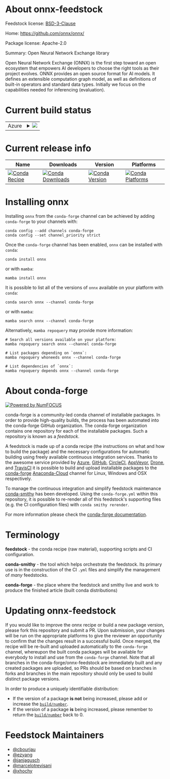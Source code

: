 About onnx-feedstock
====================

Feedstock license: [BSD-3-Clause](https://github.com/conda-forge/onnx-feedstock/blob/main/LICENSE.txt)

Home: https://github.com/onnx/onnx/

Package license: Apache-2.0

Summary: Open Neural Network Exchange library

Open Neural Network Exchange (ONNX) is the first step toward an open
ecosystem that empowers AI developers to choose the right tools as their
project evolves. ONNX provides an open source format for AI models. It
defines an extensible computation graph model, as well as definitions of
built-in operators and standard data types. Initially we focus on the
capabilities needed for inferencing (evaluation).


Current build status
====================


<table>
    
  <tr>
    <td>Azure</td>
    <td>
      <details>
        <summary>
          <a href="https://dev.azure.com/conda-forge/feedstock-builds/_build/latest?definitionId=5657&branchName=main">
            <img src="https://dev.azure.com/conda-forge/feedstock-builds/_apis/build/status/onnx-feedstock?branchName=main">
          </a>
        </summary>
        <table>
          <thead><tr><th>Variant</th><th>Status</th></tr></thead>
          <tbody><tr>
              <td>win_64</td>
              <td>
                <a href="https://dev.azure.com/conda-forge/feedstock-builds/_build/latest?definitionId=5657&branchName=main">
                  <img src="https://dev.azure.com/conda-forge/feedstock-builds/_apis/build/status/onnx-feedstock?branchName=main&jobName=win&configuration=win%20win_64_" alt="variant">
                </a>
              </td>
            </tr>
          </tbody>
        </table>
      </details>
    </td>
  </tr>
</table>

Current release info
====================

| Name | Downloads | Version | Platforms |
| --- | --- | --- | --- |
| [![Conda Recipe](https://img.shields.io/badge/recipe-onnx-green.svg)](https://anaconda.org/conda-forge/onnx) | [![Conda Downloads](https://img.shields.io/conda/dn/conda-forge/onnx.svg)](https://anaconda.org/conda-forge/onnx) | [![Conda Version](https://img.shields.io/conda/vn/conda-forge/onnx.svg)](https://anaconda.org/conda-forge/onnx) | [![Conda Platforms](https://img.shields.io/conda/pn/conda-forge/onnx.svg)](https://anaconda.org/conda-forge/onnx) |

Installing onnx
===============

Installing `onnx` from the `conda-forge` channel can be achieved by adding `conda-forge` to your channels with:

```
conda config --add channels conda-forge
conda config --set channel_priority strict
```

Once the `conda-forge` channel has been enabled, `onnx` can be installed with `conda`:

```
conda install onnx
```

or with `mamba`:

```
mamba install onnx
```

It is possible to list all of the versions of `onnx` available on your platform with `conda`:

```
conda search onnx --channel conda-forge
```

or with `mamba`:

```
mamba search onnx --channel conda-forge
```

Alternatively, `mamba repoquery` may provide more information:

```
# Search all versions available on your platform:
mamba repoquery search onnx --channel conda-forge

# List packages depending on `onnx`:
mamba repoquery whoneeds onnx --channel conda-forge

# List dependencies of `onnx`:
mamba repoquery depends onnx --channel conda-forge
```


About conda-forge
=================

[![Powered by
NumFOCUS](https://img.shields.io/badge/powered%20by-NumFOCUS-orange.svg?style=flat&colorA=E1523D&colorB=007D8A)](https://numfocus.org)

conda-forge is a community-led conda channel of installable packages.
In order to provide high-quality builds, the process has been automated into the
conda-forge GitHub organization. The conda-forge organization contains one repository
for each of the installable packages. Such a repository is known as a *feedstock*.

A feedstock is made up of a conda recipe (the instructions on what and how to build
the package) and the necessary configurations for automatic building using freely
available continuous integration services. Thanks to the awesome service provided by
[Azure](https://azure.microsoft.com/en-us/services/devops/), [GitHub](https://github.com/),
[CircleCI](https://circleci.com/), [AppVeyor](https://www.appveyor.com/),
[Drone](https://cloud.drone.io/welcome), and [TravisCI](https://travis-ci.com/)
it is possible to build and upload installable packages to the
[conda-forge](https://anaconda.org/conda-forge) [Anaconda-Cloud](https://anaconda.org/)
channel for Linux, Windows and OSX respectively.

To manage the continuous integration and simplify feedstock maintenance
[conda-smithy](https://github.com/conda-forge/conda-smithy) has been developed.
Using the ``conda-forge.yml`` within this repository, it is possible to re-render all of
this feedstock's supporting files (e.g. the CI configuration files) with ``conda smithy rerender``.

For more information please check the [conda-forge documentation](https://conda-forge.org/docs/).

Terminology
===========

**feedstock** - the conda recipe (raw material), supporting scripts and CI configuration.

**conda-smithy** - the tool which helps orchestrate the feedstock.
                   Its primary use is in the construction of the CI ``.yml`` files
                   and simplify the management of *many* feedstocks.

**conda-forge** - the place where the feedstock and smithy live and work to
                  produce the finished article (built conda distributions)


Updating onnx-feedstock
=======================

If you would like to improve the onnx recipe or build a new
package version, please fork this repository and submit a PR. Upon submission,
your changes will be run on the appropriate platforms to give the reviewer an
opportunity to confirm that the changes result in a successful build. Once
merged, the recipe will be re-built and uploaded automatically to the
`conda-forge` channel, whereupon the built conda packages will be available for
everybody to install and use from the `conda-forge` channel.
Note that all branches in the conda-forge/onnx-feedstock are
immediately built and any created packages are uploaded, so PRs should be based
on branches in forks and branches in the main repository should only be used to
build distinct package versions.

In order to produce a uniquely identifiable distribution:
 * If the version of a package **is not** being increased, please add or increase
   the [``build/number``](https://docs.conda.io/projects/conda-build/en/latest/resources/define-metadata.html#build-number-and-string).
 * If the version of a package **is** being increased, please remember to return
   the [``build/number``](https://docs.conda.io/projects/conda-build/en/latest/resources/define-metadata.html#build-number-and-string)
   back to 0.

Feedstock Maintainers
=====================

* [@cbourjau](https://github.com/cbourjau/)
* [@ezyang](https://github.com/ezyang/)
* [@janjagusch](https://github.com/janjagusch/)
* [@marcelotrevisani](https://github.com/marcelotrevisani/)
* [@xhochy](https://github.com/xhochy/)

